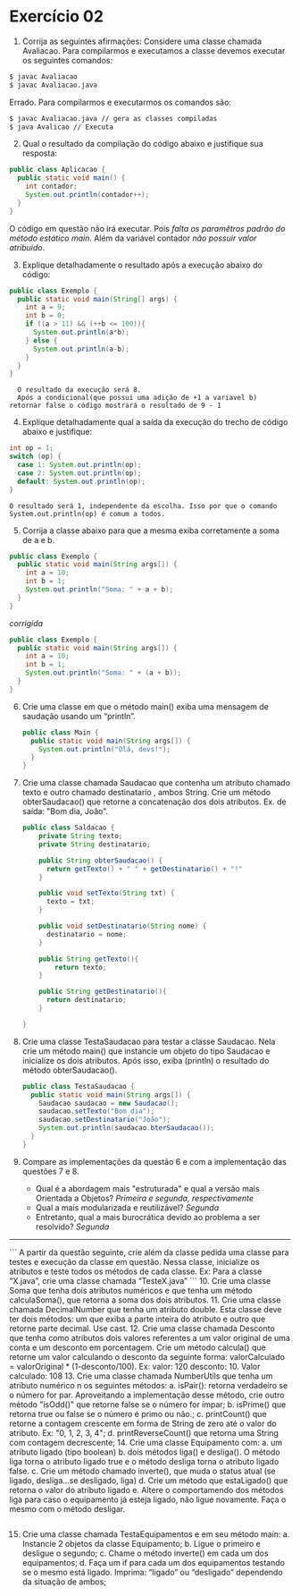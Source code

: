 # Exercício 02

1. Corrija as seguintes afirmações: Considere uma classe chamada Avaliacao. Para compilarmos e executamos a
classe devemos executar os seguintes comandos:
```BASH
$ javac Avaliacao
$ javac Avaliacao.java

```

Errado. Para compilarmos e executarmos os comandos são:

```BASH
$ javac Avaliacao.java // gera as classes compiladas
$ java Avalicao // Executa
```
2. Qual o resultado da compilação do código abaixo e justifique sua resposta:

```Java
public class Aplicacao {
  public static void main() {
    int contador;
    System.out.println(contador++);
  }
}
```
O código em questão não irá executar. Pois *falta os paramêtros padrão do método estático main*. Além da variável contador *não possuir valor atribuido*.

3. Explique detalhadamente o resultado após a execução abaixo do código:

```Java
public class Exemplo {
  public static void main(String[] args) {
    int a = 9;
    int b = 0;
    if ((a > 11) && (++b <= 100)){
      System.out.println(a*b);
    } else {
      System.out.println(a-b);
    }
  }
}
```
```
  O resultado da execução será 8.
  Após a condicional(que possui uma adição de +1 a variavel b) retornar false o código mostrará o resultado de 9 - 1
```

4. Explique detalhadamente qual a saída da execução do trecho de código abaixo e
    justifique:
```Java
int op = 1;
switch (op) {
  case 1: System.out.println(op);
  case 2: System.out.println(op);
  default: System.out.println(op);
}
```
```
O resultado será 1, independente da escolha. Isso por que o comando System.out.println(op) é comum a todos.
```
5. Corrija a classe abaixo para que a mesma exiba corretamente a soma de a e b.

```Java
public class Exemplo {
  public static void main(String args[]) {
    int a = 10;
    int b = 1;
    System.out.println("Soma: " + a + b);
  }
}
```
_corrigida_
```Java
public class Exemplo {
  public static void main(String args[]) {
    int a = 10;
    int b = 1;
    System.out.println("Soma: " + (a + b));
  }
}
```

6. Crie uma classe em que o método main() exiba uma mensagem de saudação
    usando um “println”.
    ```Java
    public class Main {
      public static void main(String args[]) {
        System.out.println("Olá, devs!");
      }
    }
    ```

7. Crie uma classe chamada Saudacao que contenha um atributo chamado texto e
    outro chamado destinatario , ambos String. Crie um método obterSaudacao() que
    retorne a concatenação dos dois atributos. Ex. de saída: "Bom dia, João".

    ```Java
    public class Saldacao {
        private String texto;
        private String destinatario;

        public String obterSaudacao() {
          return getTexto() + " " + getDestinatario() + "!"
        }

        public void setTexto(String txt) {
          texto = txt;
        }

        public void setDestinatario(String nome) {
          destinatario = nome;
        }

        public String getTexto(){
            return texto;
        }

        public String getDestinatario(){
          return destinatario;
        }

    }
    ```

8. Crie uma classe TestaSaudacao para testar a classe Saudacao. Nela crie um
    método main() que instancie um objeto do tipo Saudacao e inicialize os dois
    atributos. Após isso, exiba (println) o resultado do método obterSaudacao().
    ```Java
    public class TestaSaudacao {
      public static void main(String args[]) {
        Saudacao saudacao = new Saudacao();
        saudacao.setTexto("Bom dia");
        saudacao.setDestinatario("João");
        System.out.println(saudacao.bterSaudacao());
      }
    }
    ```
9. Compare as implementações da questão 6 e com a implementação das questões
    7 e 8.
    - Qual é a abordagem mais "estruturada" e qual a versão mais Orientada a
    Objetos? *Primeira e segunda, respectivamente*
    - Qual a mais modularizada e reutilizável? *Segunda*
    - Entretanto, qual a mais burocrática devido ao problema a ser resolvido? *Segunda*

<hr>
```
A partir da questão seguinte, crie além da classe pedida uma classe para testes e
execução da classe em questão. Nessa classe, inicialize os atributos e teste todos
os métodos de cada classe. Ex: Para a classe “X.java”, crie uma classe chamada
“TesteX.java”
```
10. Crie uma classe Soma que tenha dois atributos numéricos e que tenha um método
    calculaSoma(), que retorna a soma dos dois atributos.
11. Crie uma classe chamada DecimalNumber que tenha um atributo double. Esta
    classe deve ter dois métodos: um que exiba a parte inteira do atributo e outro que
    retorne parte decimal. Use cast.
12. Crie uma classe chamada Desconto que tenha como atributos dois valores
    referentes a um valor original de uma conta e um desconto em porcentagem. Crie
    um método calcula() que retorne um valor calculando o desconto da seguinte
    forma: valorCalculado = valorOriginal * (1-desconto/100).
    Ex: valor: 120 desconto: 10. Valor calculado: 108
13. Crie uma classe chamada NumberUtils que tenha um atributo numérico n os
    seguintes métodos:
       a. isPair(): retorna verdadeiro se o número for par. Aproveitando a
          implementação desse método, crie outro método "isOdd()" que retorne false
          se o número for ímpar;
       b. isPrime() que retorna true ou false se o número é primo ou não.;
       c. printCount() que retorne a contagem crescente em forma de String de zero
          até o valor do atributo. Ex: "0, 1, 2, 3, 4";
       d. printReverseCount() que retorna uma String com contagem decrescente;
14. Crie uma classe Equipamento com:
    a. um atributo ligado (tipo boolean)
    b. dois métodos liga() e desliga(). O método liga torna o atributo ligado true e
    o método desliga torna o atributo ligado false.
    c. Crie um método chamado inverte(), que muda o status atual (se ligado,
      desliga...se desligado, liga)
      d. Crie um método que estaLigado() que retorna o valor do atributo ligado
      e. Altere o comportamendo dos métodos liga para caso o equipamento já
      esteja ligado, não ligue novamente. Faça o mesmo com o método desligar.


```
```
15. Crie uma classe chamada TestaEquipamentos e em seu método main:
    a. Instancie 2 objetos da classe Equipamento;
    b. Ligue o primeiro e desligue o segundo;
    c. Chame o método inverte() em cada um dos equipamentos;
    d. Faça um if para cada um dos equipamentos testando se o mesmo está
       ligado. Imprima: “ligado” ou “desligado” dependendo da situação de ambos;

